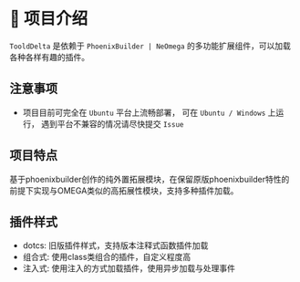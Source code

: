 # 📘 项目介绍
`TooldDelta` 是依赖于 `PhoenixBuilder | NeOmega` 的多功能扩展组件，可以加载各种各样有趣的插件。

## 注意事项
- 项目目前可完全在 `Ubuntu` 平台上流畅部署， 可在 `Ubuntu / Windows` 上运行， 遇到平台不兼容的情况请尽快提交 `Issue`

## 项目特点
基于phoenixbuilder创作的纯外置拓展模块，在保留原版phoenixbuilder特性的前提下实现与OMEGA类似的高拓展性模块，支持多种插件加载。

## 插件样式
- dotcs: 旧版插件样式，支持版本注释式函数插件加载
- 组合式: 使用class类组合的插件，自定义程度高
- 注入式: 使用注入的方式加载插件，使用异步加载与处理事件
